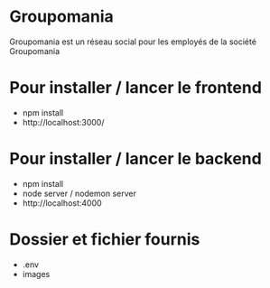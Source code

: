 # Groupomania #

Groupomania est un réseau social pour les employés de la société Groupomania

# Pour installer / lancer le frontend # 
- npm install
- http://localhost:3000/

# Pour installer / lancer le backend #
- npm install
- node server / nodemon server
- http://localhost:4000

# Dossier et fichier fournis #
- .env 
- images
